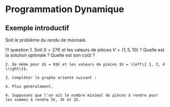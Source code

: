 # Programmation Dynamique

## Exemple introductif

Soit le problème du rendu de monnaie.

!!! question
    1. Soit $S = 27$€ et les valeurs de pièces $V = \left\{ 1, 5, 10 \right\}$ ? Quelle est la solution optimale ? Quelle est son coût ?
    
    2. De même pour $S = 6$€ et les valeurs de pièces $V = \left\{ 1, 3, 4 \right\}$.

    3. Compléter le graphe orienté suivant :

    4. Plus généralement, 

    4. Supposons que l'on ait le nombre minimal de pièces à rendre pour les sommes à rendre 5€, 3€ et 2€. 





<!-- ## Introduction

La **programmation dynamique** est une stratégie algorithmique de résolution à l'optimalité d'un problème d'optimisation. Cette stratégie repose sur deux grands principes :

* **:fontawesome-solid-sitemap: Décomposition** : Un problème est décomposé récursivement en sous-problèmes plus petits. Le coût optimal d'un problème sera calculé à partir des coûts optimaux de ses sous-problèmes.

* **:fontawesome-solid-box-archive: Mémoïsation** : Lorsqu'un sous-problème est résolu, afin d'éviter de le rerésoudre si celui-ci se présente à nouveau ultérieurement, le coût de sa solution est conservé. -->






<!-- 
## Illustration du principe de mémoïsation

Exemple classique avec Fibonacci.

## La démarche générale

Résoudre un problème d'optimisation implique généralement de prendre une suite de décisions de même nature. Une étape de décision se caractérise plus précisément par :

* Son **état** qui correspond à l'ensemble des informations qui décrivent complètement la situation au moment de prendre la décision.

* L'ensemble des **choix** possibles à partir de cet état. Chaque choix mène vers un autre état.

On pourra alors représenter l'espace des états comme un graphe orienté où les sommets sont des états et les arcs correspondent à des choix.

Il suffit ensuite d'exprimer le coût optimal que l'on peut obtenir depuis un état particulier de manière récursive, c'est-à-dire en fonction des coûts optimaux de ses états enfants. C'est ainsi que l'on définit la **fonction d'état**. Cette démarche ressemble à l'étape « Combiner » dans la stratégie « Diviser pour régner » : on suppose avoir résolu les sous-problèmes d'un problème parent et on cherche maintenant à résoudre ce problème parent. -->

<!-- > Une fois la fonction d'état définie, il est possible de l'implémenter directement en Python sous la forme d'une fonction récursive. Or, on risque de calculer cette fonction plusieurs fois pour le même état. On conserve alors le coût optimal pour chaque état dans un cache, c'est le principe de mémoïsation. -->

<!-- ## Un premier exemple introductif

Afin de mettre en lumière les différentes étapes à suivre pour appliquer cette stratégie à un problème quelconque, étudions le problème du rendu de monnaie.

!!! note "Problème du rendu de monnaie"
    Vous devez rendre une somme $S$ d'argent à un vendeur. Pour cela, vous disposez d'une quantité illimitée de pièces de différentes valeurs $V = \left\{ v_1,~ v_2,~ \ldots~ ,~ v_n \right\}$. Votre objectif est de rembourser cette somme en utilisant le moins de pièces possible.


1. Définir les **données** fixes du problème. Ce sont les paramètres qui définissent entièrement une instance du problème.

    > * Somme $S \in \mathbb{N}$ à rendre.
    > * Les différentes valeurs des pièces $V = \left\{ v_1,~ v_2,~ \ldots~ ,~ v_n \right\}$.
    >
    > Par exemple, on peut définir l'instance $S = 6$ et $V = \{1, 3, 4 \}$.

2. Identifier l'**objectif** du problème.

    > On souhaite minimiser le nombre de pièces rendus.
    >
    > Par exemple, pour l'instance $S = 6$ et $V = \{1, 3, 4 \}$, le nombre minimum de pièces à rendre est 2.

3. Identifier la série de décisions à effectuer.
   
    > Ici, à chaque étape, on choisit une pièce d'une valeur particulière à rendre.

4. Définir les variables qui caractérisent totalement l'**état** d'une étape de décision. Finalement, que modifie un choix lors de la prochaine étape de décision ?
   
    > Lorsque qu'on choisit une pièce de valeur $v$ et la rend, la somme à rendre est retranchée de $v$. Donc l'état d'une étape est caractérisé par une seule variable, à savoir la somme restante $s$ à rendre.

5. Définir précisément l'ensemble des **choix** possibles à partir d'un état particulier.
    
    > Soit une somme restante $s$ à rendre, l'ensemble des choix possibles est $\big\{ v \in V ~\big|~v \leq s \big\}$.
    > Choisir une pièce de valeur $v$ de cet ensemble mène vers l'état $s - v$.
    >
    > Par exemple, pour l'instance $S = 6$ et $V = \{1, 3, 4 \}$ :
    >
    > * Les choix possibles et les états accessibles depuis l'état 6 :
    >     ![](ressources/rendu_etat.svg){ .center }
    >     Les sommets bleus correspondent à des états et les arcs rouges à des choix.
    > * L'espace des états complet :
    > ![](ressources/rendu_etats.svg){ .center }

6. Définir la **fonction d'état** de manière récursive sans oublier de définir les cas de base. 
   
    > On définit $z(s)$ comme le nombre minimum de pièces à rendre pour rembourser la somme restante $s$.
    >
    > $$z(s) = \begin{cases} 0 & \text{si } s = 0 \\ 1 + \min \Big\{ z(s - v) ~\Big|~ v \in \big\{ v \in V ~\big|~v \leq s \big\} \Big\} & \text{sinon} \end{cases}$$
    > 
    > Résoudre le problème initial revient à calculer $z(S)$.

    > Par exemple, pour l'instance $S = 6$ et $V = \{1, 3, 4 \}$. Supposons qu'on ait les coûts optimaux (en vert sur le schéma) pour les états enfants de l'état 6, à savoir les états 5, 3 et 2. Il faut rendre 2 pièces pour rendre 5 et 3 et 1 pièce pour rendre 3.
    > <center>
    ![](ressources/fe_step1.svg) ![](ressources/fe_step2.svg) ![](ressources/fe_step3.svg)
    </center>
    > Quel est le nombre minimum de pièces pour rendre 6 ? Le minimum de $\{ 2, 1, 2 \}$ plus une pièce ! 

7. Implémenter finalement la fonction d'état en Python avec mémoïsation.

    > 
    ```py title="Sans mémoïsation"
    def rendu(somme_initiale, pieces):
        def nb_pieces_min(s):
            if s == 0:
                return 0
            else:
                return 1 + min(nb_pieces_min(s - v) for v in pieces if v <= s)

        return nb_pieces_min(somme_initiale)
    ```
    >
    ```py title="Avec mémoïsation (dictionnaire)"
    def rendu(somme_initiale, pieces):
        cache = {0: 0}  # les cas de base sont directement inclus dans le cache
        def nb_pieces_min(s):
            if s not in cache:
                cache[s] = 1 + min(nb_pieces_min(s - v) for v in pieces if v <= s)
            return cache[s]

        return nb_pieces_min(somme_initiale)
    ```
    >
    ```py title="Avec mémoïsation (tableau)"
    def rendu(somme_initiale, pieces):
        cache = [0] + [None] * somme_initiale  
        def nb_pieces_min(s):
            if cache[s] is None:
                cache[s] = 1 + min(nb_pieces_min(s - v) for v in pieces if v <= s)
            return cache[v]

        return nb_pieces_min(somme_initiale)
    ```
    > L'approche *bottom-up* consiste à commencer par les cas de base et de remonter progressivement vers le problème initial. Dans le graphe qui représente l'espace des états, cela signifie commencer par les feuilles (les états les plus simples) et remonter jusqu'à la racine (le problème initial). Cette approche revient à observer comment le cache se remplit progressivement, ce qui nous amène à transformer la récursion en une version itérative, souvent plus performante. L'approche récursive est une approche dite *top-down*, puisqu'on part de la racine pour descendre vers les feuilles.
    >
    ```py title="Version itérative - Approche bottom-up"
    def rendu(somme_initiale, pieces):
        cache = [0] + [None] * somme
        for s in range(1, somme + 1):
            cache[s] = 1 + min(cache[s - v] for v in pieces if v <= s)
        return cache[somme]
    ```

8. Discuter de la complexité de l'algorithme. Elle est souvent équivalente à la taille de l'espace des états, car dans le pire des cas, le cache doit être totalement rempli.

    > L'ensemble des états possibles est au pire de taille $S + 1$, donc l'algorithme est de complexité $O(S)$.


## Un second exemple

Problème du sac-à-dos.



* Données :

    > * Un ensemble de $n$ objets. Chaque objet $i$ est caractérisé par un poids $p_i$ et une valeur $v_i$.
    > * La capacité maximale du sac $C$.
    >
    > Par exemple, on peut définir l'instance suivante :
    >
    > $$
    \begin{array}{c*{7}{p{2cm}}}
        \hline
        i & 0 & 1 & 2 & 3 & 4 & 5 & 6 \\
        \hline
        p_i & 6 & 5 & 8 & 9 & 6 & 7 & 3 \\
        \hline
        v_i & 2 & 3 & 6 & 7 & 5 & 9 & 4 \\
        \hline
    \end{array}
    $$
    >
    > Avec $C = 9$.



* Objectif :

    > L'objectif est de déterminer une affectation des objets au sac qui maximise la valeur totale du sac.

* Série de décisions :

    > À chaque étape, on choisit un objet à affecter au sac.

* État :

    > À chaque étape de décision, il est essentiel de connaître quels objets sont encore à considérer et quelle est la capacité restante du sac. On définit un état $(i, c)$ où les objets $> i$ ont été considérés — on considère donc actuellement l'objet $i$ — et le sac dispose d'une capacité restante de $c$.

* Choix :

    > À partir de l'état $(i, c)$, on peut soit affecter l'objet $i$ au sac s'il rentre dans le sac (c'est-à-dire si $p_i \leq c$), soit ne pas l'affecter. Si $i < 0$ alors on a considéré l'ensemble des objets.
    >
    > En considérant l'exemple :
    >
    > * Les choix possibles et les états accessibles depuis l'état initial $(6, 9)$ :
    > ![](ressources/kp_choice.svg){ width=70% .center }
    >
    > * L'espace des états complet :
    > ![](ressources/kp_etats.svg){ .center }

* Fonction d'état :
  
    > Soit $z(i, c)$ le profit maximal réalisable en considérant les objets 0 à $i$ :
    >
    >
    $$
    z(i, c) = \begin{cases}
    0 & \text{si } i < 0 \\
    z(i - 1, c) & \text{si } p_i > c \\
    \max \big\{ z(i - 1, c),~ v_i + z(i - 1, c - p_i) \big\} & \text{sinon}
    \end{cases}
    $$
    >
    > Résoudre le problème initial revient à calculer $z(n - 1, C)$.
    >
    > ![](ressources/kp_combiner.svg){ width="50%" .center }
    > 

## Découpe de bonbon

!!! note "Problème de découpe"
    Dans la cour de récréation, le marché des rubans de *Hubba Bubba*, un chewing-gum en forme de ruban, connaît une forte demande. Chaque longueur de ruban a un prix spécifique, et un élève se pose la question sur la manière optimale de découper son ruban de longueur $L \in \mathbb N$ afin de maximiser son bénéfice. Les morceaux découpés doivent être de longueur entière. -->


<!-- > Par exemple, pour les prix des longueurs suivantes :
>
> $$
\begin{array}{c*{7}{p{2cm}}}
    \hline
    \text{Longueur} & 1 & 2 & 3 & 4 & 5 & 6 & 7 & 8 & 9 & 10 \\ \hline
    \text{Prix} & 1 & 5 & 8 & 9 & 10 & 17 & 17 & 20 & 24 & 30 \\ \hline
\end{array}
$$
>
> Si la longueur initiale du ruban de l'élève est $L = 4$ :
> 
> * Pas de découpe : 9€
> *Longueurs 1 et 3 : 1€ + 8€ = 9€
> * 2 et 2 : 5€ + 5€ = 10€
>
> Donc la meilleur solution est découper 2 pièces de 2 pour un profit de 10€. -->

<!-- * Données :
    
    > * Une longueur de ruban $L$
    > * Le prix $p_l$ des différentes longueurs $l \in [\![1, L]\!]$.

* Objectif :
  
    > Maximiser le profit réalisé.

* Série de décisions :

    > À chaque étape, on choisit une longueur à découper du ruban.

* État :

    > L'état est défini par la longueur restante du ruban $l$.

* Choix :

    > À partir de l'état $l$, les longueurs possibles à découper du ruban sont $[\![1, l]\!]$. 

* Fonction d'état :

    >
    $$
    \texttt{profit_max}(l) = \begin{cases}
        0 & \text{si } n = 0 \\
        \max \Big\{ p_l + \texttt{profit_max}(l - d) ~\Big|~ d \in [\![1, l]\!]    \Big\} & \text{sinon} \\
    \end{cases}
    $$
    >
    > Résoudre le problème initial revient à calculer $\texttt{profit_max}(L)$. -->











<!-- > Un problème d'optimisation vise à minimiser ou maximiser une certaine quantité que l'on appelle **objectif**. La valeur de l'objectif réalisée par une **solution** particulière à un problème d'optimisation — une solution est ici définie comme une suite des décisions prises — est appelée **coût**. Une solution est qualifiée d'**optimale** si aucune autre solution ne présente un coût inférieur (resp. supérieur) dans le cas d'une minimisation (resp. maximisation). -->


<!-- 


La définition récursive du problème se manifeste à travers la **fonction d'état**. Cette fonction récursive exprime le coût optimal d'un état donné en fonction des coûts optimaux des états qui le suivent dans la séquence de décision. -->


<!-- 

## Exemple introductif




 -->

<!-- Soit un problème d'optimisation. La programmation dynamique s'applique de manière générale en suivant les étapes :

1. Définir les **données** fixes.
2. Définir l'**objectif** du problème, c'est-à-dire la quantité que l'on souhaite maximiser ou minimiser.
3. Identifier une succession de **choix** à effectuer.
4. Définir les variables qui définissent totalement l'état lors d'une étape de décision.
5. Écrire la **fonction d'état**. -->









<!-- 

## Fibonacci

La suite de Fibonnaci :

\begin{equation}
f(n) = \begin{cases}
f(n-1) + f(n-2) & \text{si } n \geq 1 \\
n & \text{sinon}
\end{cases}
\end{equation}

=== "Récursif"
    La définition naïve et récursive.
    ```py
    def fibonacci(n):
        if n <= 1:  # cas de base
            return n
        return fibonacci(n - 1) + fibonacci(n - 2)
    ```
    La complexité en temps de cet algorithme est exponentielle, plus précisement $\Theta(\varphi^n)$ où $\varphi \approx 1.6180$ est le nombre d'or. L'arbre des appels de la fonction :

    ![type:video](./ressources/fibonacci-light.mp4){: style='width: 100%'}

    On remarque des calculs redondants, par exemple $f(3)$ est calculé 2 fois lors de l'appel $f(5)$.


=== "Récursif & Cache"
    On cache les différents termes de la suite de Fibonacci pour éviter des calculs redondants, c'est le principe de **mémoïsation**.
    ```py
    def fibonacci_dp(n):
        def fibonacci_cache(n):
            if cache[n] is None:  # si le n-ième terme n'a pas été calculé
                cache[n] = fibonacci_cache(n - 1) + fibonacci_cache(n - 2)
            return cache[n]

        cache = [0, 1] + [None] * (n - 1)  # les deux premiers termes inclus
        return fibonacci_cache(n)
    ```
=== "Itératif & Cache"
    Une approche *ascendante* (bottom-up) permet de remplir le cache de manière itérative.
    ```py
    def fibonacci_dp_ascendant(n):
        cache = [0, 1] + [None] * (n - 1)
        for i in range(2, n + 1):
            cache[i] = cache[i - 1] + cache[i - 2]
        return cache[n]
    ```
=== "Itératif"
    Finalement, il est suffisant de retenir les deux derniers termes.
    ```py
    def fibonacci_dp_ascendant_optimise(n):
        a, b = 0, 1
        for _ in range(2, n + 1):
            a, b = b, a + b
        return b if n >= 2 else n
    ```
=== "Comparaison"
    Des mesures réelles permettent bien de démontrer que l'ajout d'un cache permet d'obtenir un algorithme de complexité linéaire.

    <figure markdown>
    ![](ressources/fibonacci-dark.svg#only-dark)
    ![](ressources/fibonacci-light.svg#only-light)
    </figure>

=== "Formule exacte"
    Il existe une formule exacte de la suite de Fibonacci, la formule de Binet :

    $$
    f(n) = \frac{\varphi^n - \varphi^{\prime n}  }{\sqrt{5}} \quad \text{avec} \quad \varphi = \frac{1 + \sqrt{5}}{2} \quad \text{et} \quad \varphi^\prime = \frac{1 - \sqrt{5}}{2} = - \frac{1}{\varphi}
    $$

    Où $\varphi$ est le fameux nombre d'or. Il serait alors tentant de calculer le $n$-ième terme de la suite de Fibonacci en temps constant :

    ```py
    import math

    def fibonacci_binet(n):
        p1 = (1 + math.sqrt(5)) / 2
        p2 = (1 - math.sqrt(5)) / 2
        résultat = (math.pow(p1, n) - math.pow(p2, n)) / math.sqrt(5)
        return int(résultat)
    ```

    Or, travailler avec des nombres en virgule flottante implique inévitablement des imprécisions de calcul. Par conséquent, à partir de $n = 72$, les termes calculés se révèlent incorrects :
    <center>

    | $n$ |     $f(n)$      |                                                 `fibonacci_binet(n)`                                                 |
    | :-: | :-------------: | :------------------------------------------------------------------------------------------------------------------: |
    | 70  | 190392490709135 |                                                   190392490709135                                                    |
    | 71  | 308061521170129 |                                                   308061521170129                                                    |
    | 72  | 498454011879264 | <span style="background-color: rgba(213, 42, 42, 0.5); padding: 0px 5px; border-radius: 5px;">498454011879265** |
    | 73  | 806515533049393 | <span style="background-color: rgba(213, 42, 42, 0.5); padding: 0px 5px; border-radius: 5px;">806515533049395** |</center>



## Rendu de monnaie

* Données du problème : Une somme initiale à rendre $V$ et un système de pièces $P = (p_1,~ p_2,~ \ldots,~ p_n)$.

* L'état d'un problème : Une somme restante à rendre $v$.

* Choix à partir d'un état : Choisir une pièce $p \in P$.

* Pour une somme $v$ à rendre, on définit $f(v)$ comme le nombre de pièces minimal à rendre. Définition récursive de la fonction d'état $f$ :

    $$
    f(v) = 1 + \min \bigg\{  f(v - p) ~\bigg|~ p \in P \bigg\}
    $$

    * Cas de bases de la fonction d'état :
        * $f(0) = 0$
        * $f(v) = \infty \text{ si } v < 0$

    * Solution au problème initial : $f(V)$

## Sac-à-dos

* Données du problème : Un ensemble d'objets $I$ où objet $i \in I$ est caractérisé par un poids $p_i$ et une valeur $v_i$. Et un sac avec une capacité $C$.

* L'état d'un problème : Une capacité restante $c$. Et un indice $i$ qui indique que l'objet considéré

* Choix à partir d'un état : Ajouter l'objet au sac ou l'ignorer.

* Fonction d'état $f$ :

    $$
    f(c, i) = \max \bigg\{  v_i + f(c - p_i, i - 1), f(c, i - 1) \bigg\}
    $$
 -->
